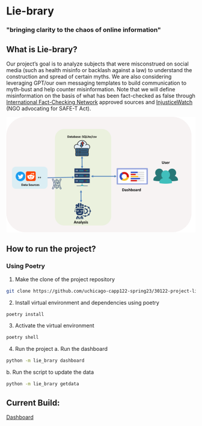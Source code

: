 # Lie-brary
### "bringing clarity to the chaos of online information"


## What is Lie-brary?
Our project’s goal is to analyze subjects that were misconstrued on social media (such as health misinfo or backlash against a law) to understand the construction and spread of certain myths. We are also considering leveraging GPT/our own messaging templates to build communication to myth-bust and help counter misinformation.  Note that we will define misinformation on the basis of what has been fact-checked as false through [International Fact-Checking Network](https://www.poynter.org/ifcn/) approved sources and [InjusticeWatch](https://www.injusticewatch.org/news/prisons-and-jails/2022/safe-t-act-purge-law-illinois-fact-check/) (NGO advocating for SAFE-T Act).


![image](lie_brary/assets/liebrary_diagram.png)


## How to run the project?

### Using Poetry
1. Make the clone of the project repository
```sh
git clone https://github.com/uchicago-capp122-spring23/30122-project-lie-brary.git
```
2. Install virtual environment and dependencies using poetry
```sh
poetry install
```
3. Activate the virtual environment
```sh
poetry shell
```
4. Run the project
a. Run the dashboard
```sh
python -m lie_brary dashboard
```
b. Run the script to update the data
```sh
python -m lie_brary getdata
```

## Current Build:
[Dashboard](http://rezarzky.my.id:8051/)
